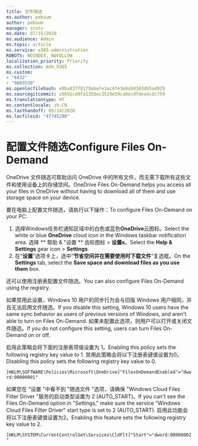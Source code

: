 ```yaml
---
title: 文件随选
ms.author: pebaum
author: pebaum
manager: scotv
ms.date: 07/15/2020
ms.audience: Admin
ms.topic: article
ms.service: o365-administration
ROBOTS: NOINDEX, NOFOLLOW
localization_priority: Priority
ms.collection: Adm_O365
ms.custom:
- "6432"
- "9003530"
ms.openlocfilehash: e0ba83778179abefe3ac4fe3e8ab0303d65ad929
ms.sourcegitcommit: c6692ce0fa1358ec3529e59ca0ecdfdea4cdc759
ms.translationtype: HT
ms.contentlocale: zh-CN
ms.lasthandoff: 09/14/2020
ms.locfileid: "47745298"
---
```

# <a name="configure-files-on-demand"></a><span data-ttu-id="f1e0c-102">配置文件随选</span><span class="sxs-lookup"><span data-stu-id="f1e0c-102">Configure Files On-Demand</span></span>

<span data-ttu-id="f1e0c-103">OneDrive 文件随选可帮助访问 OneDrive 中的所有文件，而无需下载所有这些文件和使用设备上的存储空间。</span><span class="sxs-lookup"><span data-stu-id="f1e0c-103">OneDrive Files On-Demand helps you access all your files in OneDrive without having to download all of them and use storage space on your device.</span></span>

<span data-ttu-id="f1e0c-104">要在电脑上配置文件随选，请执行以下操作：</span><span class="sxs-lookup"><span data-stu-id="f1e0c-104">To configure Files On-Demand on your PC:</span></span>

1. <span data-ttu-id="f1e0c-105">选择Windows任务栏通知区域中的白色或蓝色**OneDrive**云图标。</span><span class="sxs-lookup"><span data-stu-id="f1e0c-105">Select the white or blue **OneDrive** cloud icon in the Windows taskbar notification area.</span></span> <span data-ttu-id="f1e0c-106">选择 \*\* 帮助 & "设置 \*\* 齿轮图标 > **设置s**。</span><span class="sxs-lookup"><span data-stu-id="f1e0c-106">Select the **Help & Settings** gear icon > **Settings**.</span></span>
2. <span data-ttu-id="f1e0c-107">在“**设置**”选项卡上，选中“**节省空间并在需要使用时下载文件**”复选框。</span><span class="sxs-lookup"><span data-stu-id="f1e0c-107">On the **Settings** tab, select the **Save space and download files as you use them** box.</span></span>  

<span data-ttu-id="f1e0c-108">还可以使用注册表配置文件随选。</span><span class="sxs-lookup"><span data-stu-id="f1e0c-108">You can also configure Files On-Demand using the registry.</span></span>

<span data-ttu-id="f1e0c-109">如果禁用此设置，Windows 10 用户的同步行为会与旧版 Windows 用户相同，并且无法启用文件随选。</span><span class="sxs-lookup"><span data-stu-id="f1e0c-109">If you disable this setting, Windows 10 users have the same sync behavior as users of previous versions of Windows, and aren't able to turn on Files On-Demand.</span></span> <span data-ttu-id="f1e0c-110">如果未配置此选项，则用户可以打开或关闭文件随选。</span><span class="sxs-lookup"><span data-stu-id="f1e0c-110">If you do not configure this setting, users can turn Files On-Demand on or off.</span></span>

<span data-ttu-id="f1e0c-111">启用此策略会将下面的注册表项值设置为 1。</span><span class="sxs-lookup"><span data-stu-id="f1e0c-111">Enabling this policy sets the following registry key value to 1.</span></span> <span data-ttu-id="f1e0c-112">禁用此策略会将以下注册表键值设置为0。</span><span class="sxs-lookup"><span data-stu-id="f1e0c-112">Disabling this policy sets the following registry key value to 0.</span></span>

`[HKLM\SOFTWARE\Policies\Microsoft\OneDrive]"FilesOnDemandEnabled"="dword:00000001"`

<span data-ttu-id="f1e0c-113">如果您在 "设置 "中看不到 "随选文件 "选项，请确保 "Windows Cloud Files Filter Driver "服务的启动类型设置为 2 (AUTO_START)。</span><span class="sxs-lookup"><span data-stu-id="f1e0c-113">If you can't see the Files On-Demand option in "Settings," make sure the service "Windows Cloud Files Filter Driver" start type is set to 2 (AUTO_START).</span></span> <span data-ttu-id="f1e0c-114">启用此功能会将以下注册表键值设置为2。</span><span class="sxs-lookup"><span data-stu-id="f1e0c-114">Enabling this feature sets the following registry key value to 2.</span></span>

`[HKLM\SYSTEM\CurrentControlSet\Services\CldFlt]"Start"="dword:00000002"`